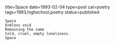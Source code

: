 title=Space
date=1993-02-04
type=post
cat=poetry
tags=1993,highschool,poetry
status=published
~~~~~~
Space
Endless void
Remaining the same
Cold, cruel, empty loneliness.
Space
